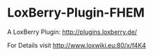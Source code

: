 # LoxBerry-Plugin-FHEM
A LoxBerry Plugin: http://plugins.loxberry.de/

For Details visit http://www.loxwiki.eu:80/x/f4K4
